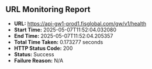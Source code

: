 ## URL Monitoring Report

- **URL:** https://api-gw1-prod1.fisglobal.com/gw/v1/health
- **Start Time:** 2025-05-07T11:52:04.032080
- **End Time:** 2025-05-07T11:52:04.205357
- **Total Time Taken:** 0.173277 seconds
- **HTTP Status Code:** 200
- **Status:** Success
- **Failure Reason:** N/A

